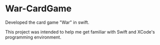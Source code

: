 # War-CardGame
Developed the card game "War" in swift. 

This project was intended to help me get familiar with Swift and XCode's programming environment.
